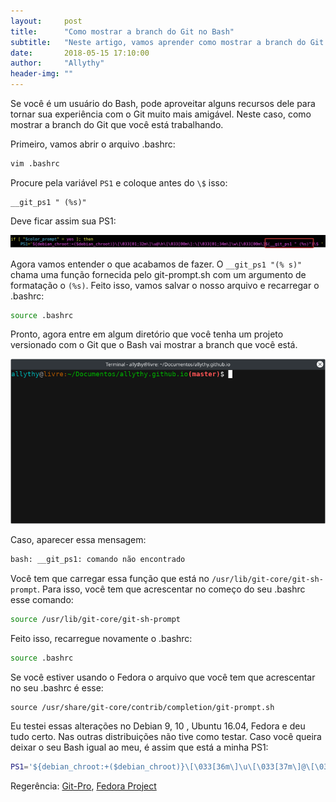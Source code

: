 ```yaml
---
layout:     post
title:      "Como mostrar a branch do Git no Bash"
subtitle:   "Neste artigo, vamos aprender como mostrar a branch do Git no Bash."
date:       2018-05-15 17:10:00
author:     "Allythy"
header-img: ""
---
```

Se você é um usuário do Bash, pode aproveitar alguns recursos dele para tornar sua experiência com o Git muito mais amigável. Neste caso, como mostrar a branch do Git que você está trabalhando.

Primeiro, vamos abrir o arquivo .bashrc:
```bash
vim .bashrc
```

Procure pela variável `PS1` e coloque antes do `\$` isso:

```bashrc
__git_ps1 " (%s)"
```

Deve ficar assim sua PS1:

![](img/branch.png)

Agora vamos entender o que acabamos de fazer. O `__git_ps1 "(% s)"` chama uma função fornecida pelo git-prompt.sh com um argumento de formatação o `(%s)`. Feito isso, vamos salvar o nosso arquivo e recarregar o .bashrc:

```bash
source .bashrc
```

Pronto, agora entre em algum diretório que você tenha um projeto versionado com o Git que o Bash vai mostrar a branch que você está.

![](img/branch2.png)

Caso, aparecer essa mensagem:
```bash
bash: __git_ps1: comando não encontrado
```
Você tem que carregar essa função que está no `/usr/lib/git-core/git-sh-prompt`. Para isso, você tem que acrescentar no começo do seu .bashrc esse comando:

```bash
source /usr/lib/git-core/git-sh-prompt
```
Feito isso, recarregue novamente o .bashrc:

```bash
source .bashrc
```
Se você estiver usando o Fedora o arquivo que você tem que acrescentar no seu .bashrc é esse:
```
source /usr/share/git-core/contrib/completion/git-prompt.sh
```
Eu testei essas alterações no Debian 9, 10 , Ubuntu 16.04, Fedora e deu tudo certo. Nas outras distribuições não tive como testar. Caso você queira deixar o seu Bash igual ao meu, é assim que está a minha PS1:
```bash
PS1='${debian_chroot:+($debian_chroot)}\[\033[36m\]\u\[\033[37m\]@\[\033[33m\]\h:\[\033[32m\]\w\[\033[31;1m\]$(__git_ps1 "(%s)")\[\033[00m\]\$ '
```
<p>
Regerência:
<a href="https://git-scm.com/book/en/v2/Appendix-A:-Git-in-Other-Environments-Git-in-Bash" target="_ blank">Git-Pro</a>,
<a href="https://fedoraproject.org/wiki/Git_quick_reference" target="_ blank">Fedora Project</a>

</p>
